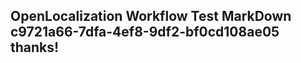 <properties
ms.topic="hero-topic"
ms.test1="hero-topic"
ms.test2="test"/>


## OpenLocalization Workflow Test MarkDown c9721a66-7dfa-4ef8-9df2-bf0cd108ae05 thanks!



<!--HONumber=Oct16_HO2-->


